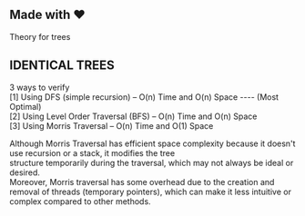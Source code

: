 Made with :heart:  
-----------------
Theory for trees  

IDENTICAL TREES  
------------------  
3 ways to verify  
[1] Using DFS (simple recursion) – O(n) Time and O(n) Space ---- (Most Optimal)  
[2] Using Level Order Traversal (BFS) – O(n) Time and O(n) Space  
[3] Using Morris Traversal – O(n) Time and O(1) Space  

Although Morris Traversal has efficient space complexity because it doesn't use recursion or a stack, it modifies the tree    
structure temporarily during the traversal, which may not always be ideal or desired.  
Moreover, Morris traversal has some overhead due to the creation and removal of threads (temporary pointers), which can make it   less intuitive or complex compared to other methods.  


